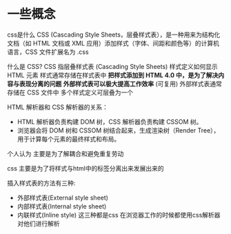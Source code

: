 #

# 一些概念

css是什么
CSS (Cascading Style Sheets，层叠样式表），是一种用来为结构化文档（如 HTML 文档或 XML 应用）添加样式（字体、间距和颜色等）的计算机语言，CSS 文件扩展名为 .css


什么是 CSS?
CSS 指层叠样式表 (Cascading Style Sheets)
样式定义如何显示 HTML 元素
样式通常存储在样式表中
**把样式添加到 HTML 4.0 中，是为了解决内容与表现分离的问题**
**外部样式表可以极大提高工作效率** (可复用)
外部样式表通常存储在 CSS 文件中
多个样式定义可层叠为一个


HTML 解析器和 CSS 解析器的关系：

- HTML 解析器负责构建 DOM 树，CSS 解析器负责构建 CSSOM 树。
- 浏览器会将 DOM 树和 CSSOM 树结合起来，生成渲染树（Render Tree），用于计算每个元素的最终样式和布局。

个人认为
主要是为了解耦合和避免重复劳动

css 主要是为了将样式与html中的标签分离出来发展出来的

插入样式表的方法有三种:

- 外部样式表(External style sheet)
- 内部样式表(Internal style sheet)
- 内联样式(Inline style)
这三种都是css 在浏览器工作的时候都使用css解析器对他们进行解析